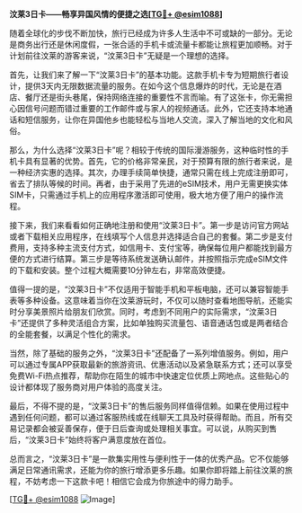 **汶莱3日卡——畅享异国风情的便捷之选[[TG💪+ @esim1088](https://t.me/s/esim1088)]**

随着全球化的步伐不断加快，旅行已经成为许多人生活中不可或缺的一部分。无论是商务出行还是休闲度假，一张合适的手机卡或流量卡都能让旅程更加顺畅。对于计划前往汶莱的游客来说，“汶莱3日卡”无疑是一个理想的选择。

首先，让我们来了解一下“汶莱3日卡”的基本功能。这款手机卡专为短期旅行者设计，提供3天内无限数据流量的服务。在如今这个信息爆炸的时代，无论是在酒店、餐厅还是街头巷尾，保持网络连接的重要性不言而喻。有了这张卡，你无需担心因信号问题而错过重要的工作邮件或与家人的视频通话。此外，它还支持本地通话和短信服务，让你在异国他乡也能轻松与当地人交流，深入了解当地的文化和风俗。

那么，为什么选择“汶莱3日卡”呢？相较于传统的国际漫游服务，这种临时性的手机卡具有显著的优势。首先，它的价格非常亲民，对于预算有限的旅行者来说，是一种经济实惠的选择。其次，办理手续简单快捷，通常只需在线上完成注册即可，省去了排队等候的时间。再者，由于采用了先进的eSIM技术，用户无需更换实体SIM卡，只需通过手机上的应用程序激活即可使用，极大地方便了用户的操作流程。

接下来，我们来看看如何正确地注册和使用“汶莱3日卡”。第一步是访问官方网站或者下载相关应用程序，在线填写个人信息并选择适合自己的套餐。第二步是支付费用，支持多种主流支付方式，如信用卡、支付宝等，确保每位用户都能找到最方便的方式进行结算。第三步是等待系统发送确认邮件，并按照指示完成eSIM文件的下载和安装。整个过程大概需要10分钟左右，非常高效便捷。

值得一提的是，“汶莱3日卡”不仅适用于智能手机和平板电脑，还可以兼容智能手表等多种设备。这意味着当你在汶莱游玩时，不仅可以随时查看地图导航，还能实时分享美景照片给朋友们欣赏。同时，考虑到不同用户的实际需求，“汶莱3日卡”还提供了多种灵活组合方案，比如单独购买流量包、语音通话包或是两者结合的全能套餐，以满足个性化的需求。

当然，除了基础的服务之外，“汶莱3日卡”还配备了一系列增值服务。例如，用户可以通过专属APP获取最新的旅游资讯、优惠活动以及紧急联系方式；还可以享受免费Wi-Fi热点推荐，帮助你在陌生的城市中快速定位优质上网地点。这些贴心的设计都体现了服务商对用户体验的高度关注。

最后，不得不提的是，“汶莱3日卡”的售后服务同样值得信赖。如果在使用过程中遇到任何问题，都可以通过客服热线或在线聊天工具及时获得帮助。而且，所有交易记录都会被妥善保存，便于日后查询或处理相关事宜。可以说，从购买到售后，“汶莱3日卡”始终将客户满意度放在首位。

总而言之，“汶莱3日卡”是一款集实用性与便利性于一体的优秀产品。它不仅能够满足日常通讯需求，还能为你的旅行增添更多乐趣。如果你即将踏上前往汶莱的旅程，不妨考虑一下这款卡吧！相信它会成为你旅途中的得力助手。

[[TG💪+ @esim1088](https://t.me/s/esim1088) ![Image](https://i.postimg.cc/4NQfJmqS/Snipaste-2025-05-13-00-14-12.png)]